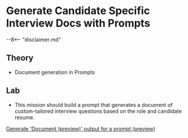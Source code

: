 # Generate Candidate Specific Interview Docs with Prompts

--8<-- "disclaimer.md"

## Theory

- Document generation in Prompts

## Lab

- This mission should build a prompt that generates a document of custom-tailored interview questions based on the role and candidate resume.

[Generate 'Document (preview)' output for a prompt (preview)](https://learn.microsoft.com/ai-builder/generate-document-output-prompt)
